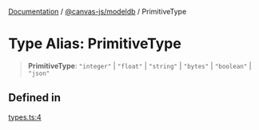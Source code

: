 [Documentation](../../../packages.md) / [@canvas-js/modeldb](../index.md) / PrimitiveType

# Type Alias: PrimitiveType

> **PrimitiveType**: `"integer"` \| `"float"` \| `"string"` \| `"bytes"` \| `"boolean"` \| `"json"`

## Defined in

[types.ts:4](https://github.com/canvasxyz/canvas/blob/62d177fb446565afa753f83091e84331fbd47245/packages/modeldb/src/types.ts#L4)
